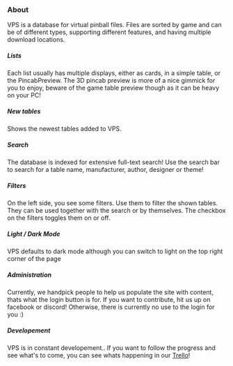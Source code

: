 ### About

VPS is a database for virtual pinball files. Files are sorted by game and can be of different types, supporting different features, and having multiple download locations.

##### Lists
Each list usually has multiple displays, either as cards, in a simple table, or the PincabPreview. The 3D pincab preview is more of a nice gimmick for you to enjoy, beware of the game table preview though as it can be heavy on your PC!

##### New tables
Shows the newest tables added to VPS.

##### Search
The database is indexed for extensive full-text search! Use the search bar to search for a table name, manufacturer, author, designer or theme!

##### Filters
On the left side, you see some filters. Use them to filter the shown tables. They can be used together with the search or by themselves. The checkbox on the filters toggles them on or off.

##### Light / Dark Mode
VPS defaults to dark mode although you can switch to light on the top right corner of the page

##### Administration
Currently, we handpick people to help us populate the site with content, thats what the login button is for. If you want to contribute, hit us up on facebook or discord! Otherwise, there is currently no use to the login for you :)  

##### Developement
VPS is in constant developement.. If you want to follow the progress and see what's to come, you can see whats happening in our [Trello](https://trello.com/b/7nRafXyl/vps-webapp-developement)!